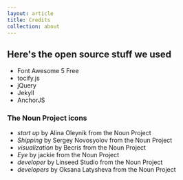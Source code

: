 ```yaml
---
layout: article
title: Credits
collection: about
---
```


## Here's the open source stuff we used

* Font Awesome 5 Free
* tocify.js
* jQuery
* Jekyll
* AnchorJS


### The Noun Project icons
* _start up_ by Alina Oleynik from the Noun Project
* _Shipping_ by Sergey Novosyolov from the Noun Project
* _visualization_ by Becris from the Noun Project
* _Eye_ by jackie from the Noun Project
* _developer_ by Linseed Studio from the Noun Project
* _developers_ by Oksana Latysheva from the Noun Project
